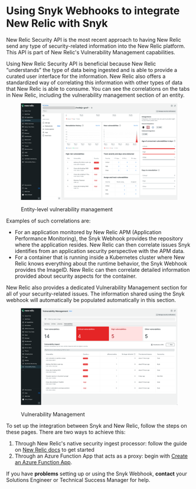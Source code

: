 # Using Snyk Webhooks to integrate New Relic with Snyk

New Relic Security API is the most recent approach to having New Relic send any type of security-related information into the New Relic platform. This API is part of New Relic's Vulnerability Management capabilities.

Using New Relic Security API is beneficial because New Relic “understands” the type of data being ingested and is able to provide a curated user interface for the information. New Relic also offers a standardized way of correlating this information with other types of data that New Relic is able to consume. You can see the correlations on the tabs in New Relic, including the vulnerability management section of an entity.

<figure><img src="../../../.gitbook/assets/new-relic-entity.png" alt="Entity-level vulnerability management"><figcaption><p>Entity-level vulnerability management</p></figcaption></figure>

Examples of such correlations are:

* For an application monitored by New Relic APM (Application Performance Monitoring), the Snyk Webhook provides the repository where the application resides. New Relic can then correlate issues Snyk identifies from an application security perspective with the APM data.
* For a container that is running inside a Kubernetes cluster where New Relic knows everything about the runtime behavior, the Snyk Webhook provides the ImageID. New Relic can then correlate detailed information provided about security aspects for the container.

New Relic also provides a dedicated Vulnerability Management section for all of your security-related issues. The information shared using the Snyk webhook will automatically be populated automatically in this section.

<figure><img src="../../../.gitbook/assets/new-relic-vuln-mgmt.png" alt="Vulnerability Management"><figcaption><p>Vulnerability Management</p></figcaption></figure>

To set up the integration between Snyk and New Relic, follow the steps on these pages. There are two ways to achieve this:

1. Through New Relic's native security ingest processor: follow the guide on [New Relic docs](https://docs.newrelic.com/docs/vulnerability-management/integrations/snyk/) to get started
2. Through an Azure Function App that acts as a proxy: begin with [Create an Azure Function App](create-an-azure-function-app.md).

If you have **problems** setting up or using the Snyk Webhook, **contact** your Solutions Engineer or Technical Success Manager for help.
